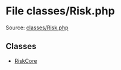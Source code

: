 File classes/Risk.php
=========

Source: [classes/Risk.php](https://github.com/PrestaShop/PrestaShop/blob/1.5.1.0/classes/Risk.php)


Classes
-------

* [RiskCore](class.RiskCore.md)

